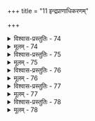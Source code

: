 +++
title = "11 इन्द्रप्राणाधिकरणम्"

+++

<details><summary>विश्वास-प्रस्तुतिः - 74</summary>

74.विद्या प्रातर्दनी सा वदति हिततमोपास्तिकर्मेन्द्रमेव   
ख्यातप्राणेन्द्रचिह्नान्वितमपि तदसौ विश्वकर्तेति चेन्न।  
ब्रह्म त्रेधा ह्युपास्यं बहुविधचिदचित्कञ़्चुकं स्वात्मना च  
प्राणेन्द्रप्रक्रमोऽपि प्रबलतरमहावाक्यवैघट्यभग्नः॥
</details>

<details><summary>मूलम् - 74</summary>

74.विद्या प्रातर्दनी सा वदति हिततमोपास्तिकर्मेन्द्रमेव   
ख्यातप्राणेन्द्रचिह्नान्वितमपि तदसौ विश्वकर्तेति चेन्न।  
ब्रह्म त्रेधा ह्युपास्यं बहुविधचिदचित्कञ़्चुकं स्वात्मना च  
प्राणेन्द्रप्रक्रमोऽपि प्रबलतरमहावाक्यवैघट्यभग्नः॥
</details>


<details><summary>विश्वास-प्रस्तुतिः - 75</summary>

75.यल्लिङ्गं कारणैकस्थितमिति कथितं ज्योतिषीन्द्रे च तत्तु  
प्रख्यातान्यैकनिष्ठं प्रथममितमतस्तन्मुखोत्थित्ययोगः।  
अप्राप्ते तद्विमर्शे प्रकृतशिथिलता नेति चेत्सत्यमेतत्  
विष्णूत्पत्त्यादिनीतिभ्रमत इह पुरोवादमुत्प्रेक्ष्य शङ्का॥
</details>

<details><summary>मूलम् - 75</summary>

75.यल्लिङ्गं कारणैकस्थितमिति कथितं ज्योतिषीन्द्रे च तत्तु  
प्रख्यातान्यैकनिष्ठं प्रथममितमतस्तन्मुखोत्थित्ययोगः।  
अप्राप्ते तद्विमर्शे प्रकृतशिथिलता नेति चेत्सत्यमेतत्  
विष्णूत्पत्त्यादिनीतिभ्रमत इह पुरोवादमुत्प्रेक्ष्य शङ्का॥
</details>


<details><summary>विश्वास-प्रस्तुतिः - 76</summary>

76.ज्योतिः प्राणेन्द्रशब्दाः परतरविषयाः कारणव्याप्तधर्मा-  
दित्येतत्साध्वमीषां बहुविहतिमती ख्यातमात्रे तु वृत्तिः।  
तत्कौक्षेयानलात्मा कथित इह तथा ध्यानतस्तत्फलाप्त्यै  
मुख्यप्राणादिलिङ्गं तदुपहितपरोपासनान्मोक्षणाय॥
</details>

<details><summary>मूलम् - 76</summary>

76.ज्योतिः प्राणेन्द्रशब्दाः परतरविषयाः कारणव्याप्तधर्मा-  
दित्येतत्साध्वमीषां बहुविहतिमती ख्यातमात्रे तु वृत्तिः।  
तत्कौक्षेयानलात्मा कथित इह तथा ध्यानतस्तत्फलाप्त्यै  
मुख्यप्राणादिलिङ्गं तदुपहितपरोपासनान्मोक्षणाय॥
</details>


<details><summary>विश्वास-प्रस्तुतिः - 77</summary>

77.कार्यं यत्कर्मवश्यं यदपि दृढमितं तन्निरूढैस्तु शब्दैः  
निर्दिष्टे ब्रह्मणि स्यात्क्वचिदगतिहता रूढिरैन्द्रीनयेन।  
तल्लिङ्गानन्यथासिद्ध्यधिगमनबलात्तद्विशिष्टे विवक्षा  
स्यादीशे ज्योतिरिन्द्राद्यभिलपनपदेऽहंत्वमादीरिते च॥
</details>

<details><summary>मूलम् - 77</summary>

77.कार्यं यत्कर्मवश्यं यदपि दृढमितं तन्निरूढैस्तु शब्दैः  
निर्दिष्टे ब्रह्मणि स्यात्क्वचिदगतिहता रूढिरैन्द्रीनयेन।  
तल्लिङ्गानन्यथासिद्ध्यधिगमनबलात्तद्विशिष्टे विवक्षा  
स्यादीशे ज्योतिरिन्द्राद्यभिलपनपदेऽहंत्वमादीरिते च॥
</details>


<details><summary>विश्वास-प्रस्तुतिः - 78</summary>

78. स्वेच्छातस्सर्वहेतुश्शुभगुणविभवानन्तनिस्सीमहर्ष-  
श्शुद्धाकर्मोत्थनित्याकृतिरनुपधिकाकाशनादिस्वभावः।  
सप्राणाप्राणभेदव्यतिभिदुरजगत्प्राणनो दिव्यदीप्तिः  
प्राणेन्द्राद्यन्तरात्मा प्रभुरधिकरणैस्सप्तभिः प्रत्यपादि॥
</details>

<details><summary>मूलम् - 78</summary>

78. स्वेच्छातस्सर्वहेतुश्शुभगुणविभवानन्तनिस्सीमहर्ष-  
श्शुद्धाकर्मोत्थनित्याकृतिरनुपधिकाकाशनादिस्वभावः।  
सप्राणाप्राणभेदव्यतिभिदुरजगत्प्राणनो दिव्यदीप्तिः  
प्राणेन्द्राद्यन्तरात्मा प्रभुरधिकरणैस्सप्तभिः प्रत्यपादि॥
</details>
